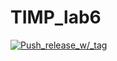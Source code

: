 # TIMP_lab6
 [![Push_release_w/_tag](https://github.com/essaur/lab-06/actions/workflows/release.yml/badge.svg)](https://github.com/essaqur/lab-06/actions/workflows/release.yml)

 
